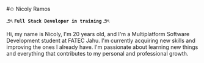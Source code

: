 #✩ Nicoly Ramos

౨ৎ **`Full Stack Developer in training`** ౨ৎ

Hi, my name is Nicoly, I'm 20 years old, and I'm a Multiplatform Software Development student at FATEC Jahu.
I'm currently acquiring new skills and improving the ones I already have. 
I'm passionate about learning new things and everything that contributes to my personal and professional growth.

